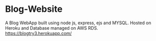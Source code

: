 # Blog-Website
A Blog WebApp built using node js, express, ejs and MYSQL.
	Hosted on Heroku and Database managed on AWS RDS.
https://blogtry3.herokuapp.com/
